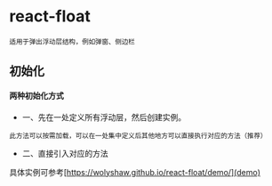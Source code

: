 # react-float

```
适用于弹出浮动层结构，例如弹窗、侧边栏
```

## 初始化

#### 两种初始化方式

- 一、先在一处定义所有浮动层，然后创建实例。

```
此方法可以按需加载，可以在一处集中定义后其他地方可以直接执行对应的方法（推荐）
```

- 二、直接引入对应的方法


具体实例可参考[https://wolyshaw.github.io/react-float/demo/](demo)
